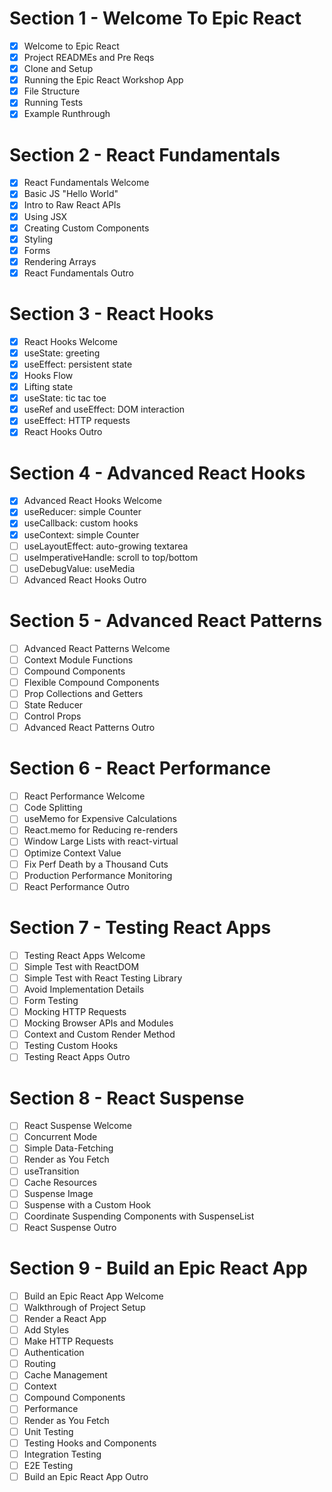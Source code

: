 # Section 1 - Welcome To Epic React
- [x] Welcome to Epic React
- [x] Project READMEs and Pre Reqs
- [x] Clone and Setup
- [x] Running the Epic React Workshop App
- [x] File Structure
- [x] Running Tests
- [x] Example Runthrough

# Section 2 - React Fundamentals
- [x] React Fundamentals Welcome
- [x] Basic JS "Hello World"
- [x] Intro to Raw React APIs
- [x] Using JSX
- [x] Creating Custom Components
- [x] Styling
- [x] Forms
- [x] Rendering Arrays
- [x] React Fundamentals Outro

# Section 3 - React Hooks
- [x] React Hooks Welcome
- [x] useState: greeting
- [x] useEffect: persistent state
- [x] Hooks Flow
- [x] Lifting state
- [x] useState: tic tac toe
- [x] useRef and useEffect: DOM interaction
- [x] useEffect: HTTP requests
- [x] React Hooks Outro

# Section 4 - Advanced React Hooks
- [x] Advanced React Hooks Welcome
- [x] useReducer: simple Counter
- [x] useCallback: custom hooks
- [x] useContext: simple Counter
- [ ] useLayoutEffect: auto-growing textarea
- [ ] useImperativeHandle: scroll to top/bottom
- [ ] useDebugValue: useMedia
- [ ] Advanced React Hooks Outro

# Section 5 - Advanced React Patterns
- [ ] Advanced React Patterns Welcome
- [ ] Context Module Functions
- [ ] Compound Components
- [ ] Flexible Compound Components
- [ ] Prop Collections and Getters
- [ ] State Reducer
- [ ] Control Props
- [ ] Advanced React Patterns Outro

# Section 6 - React Performance
- [ ] React Performance Welcome
- [ ] Code Splitting
- [ ] useMemo for Expensive Calculations
- [ ] React.memo for Reducing re-renders
- [ ] Window Large Lists with react-virtual
- [ ] Optimize Context Value
- [ ] Fix Perf Death by a Thousand Cuts
- [ ] Production Performance Monitoring
- [ ] React Performance Outro

# Section 7 - Testing React Apps
- [ ] Testing React Apps Welcome
- [ ] Simple Test with ReactDOM
- [ ] Simple Test with React Testing Library
- [ ] Avoid Implementation Details
- [ ] Form Testing
- [ ] Mocking HTTP Requests
- [ ] Mocking Browser APIs and Modules
- [ ] Context and Custom Render Method
- [ ] Testing Custom Hooks
- [ ] Testing React Apps Outro

# Section 8 - React Suspense
- [ ] React Suspense Welcome
- [ ] Concurrent Mode
- [ ] Simple Data-Fetching
- [ ] Render as You Fetch
- [ ] useTransition
- [ ] Cache Resources
- [ ] Suspense Image
- [ ] Suspense with a Custom Hook
- [ ] Coordinate Suspending Components with SuspenseList
- [ ] React Suspense Outro

# Section 9 - Build an Epic React App
- [ ] Build an Epic React App Welcome
- [ ] Walkthrough of Project Setup
- [ ] Render a React App
- [ ] Add Styles
- [ ] Make HTTP Requests
- [ ] Authentication
- [ ] Routing
- [ ] Cache Management
- [ ] Context
- [ ] Compound Components
- [ ] Performance
- [ ] Render as You Fetch
- [ ] Unit Testing
- [ ] Testing Hooks and Components
- [ ] Integration Testing
- [ ] E2E Testing
- [ ] Build an Epic React App Outro
